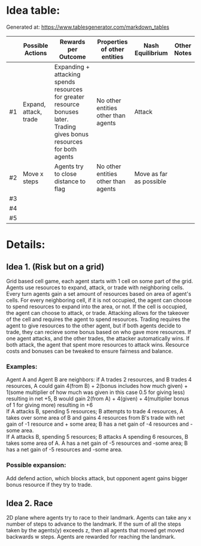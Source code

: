 # Idea table:

Generated at: https://www.tablesgenerator.com/markdown_tables

|  | Possible Actions | Rewards per Outcome | Properties of other entities | Nash Equilibrium | Other Notes |
|----|-----------------------|--------------------------------------------------------------------------------------------------------------------------|-------------------------------------|-------------------------|-------------|
| #1 | Expand, attack, trade | Expanding + attacking spends resources for greater resource bonuses later. Trading gives bonus resources for both agents | No other entities other than agents | Attack |  |
| #2 | Move x steps | Agents try to close distance to flag | No other entities other than agents | Move as far as possible |  |
| #3 |  |  |  |  |  |
| #4 |  |  |  |  |  |
| #5 |  |  |  |  |  |

# Details:
## Idea 1. (Risk but on a grid)
Grid based cell game, each agent starts with 1 cell on some part of the grid. Agents use resources to expand, attack, or trade with neighboring cells. Every turn agents gain a set amount of resources based on area of agent's cells. For every neighboring cell, if it is not occupied, the agent can choose to spend resources to expand into the area, or not. If the cell is occupied, the agent can choose to attack, or trade. Attacking allows for the takeover of the cell and requires the agent to spend resources. Trading requires the agent to give resources to the other agent, but if both agents decide to trade, they can recieve some bonus based on who gave more resources. If one agent attacks, and the other trades, the attacker automatically wins. If both attack, the agent that spent more resources to attack wins. Resource costs and bonuses can be tweaked to ensure fairness and balance.
### Examples: 
Agent A and Agent B are neighbors: if A trades 2 resources, and B trades 4 resources, A could gain 4(from B) + 2(bonus includes how much given) + 1(some multiplier of how much was given in this case 0.5 for giving less) resulting in net +5, B would gain 2(from A) + 4(given) + 4(multiplier bonus of 1 for giving more) resulting in +6 \
If A attacks B, spending 5 resources; B attempts to trade 4 resources, A takes over some area of B and gains 4 resources from B's trade with net gain of -1 resource and + some area; B has a net gain of -4 resources and -some area. \
If A attacks B, spending 5 resources; B attacks A spending 6 resources, B takes some area of A. A has a net gain of -5 resources and -some area; B has a net gain of -5 resources and -some area.

### Possible expansion:
Add defend action, which blocks attack, but opponent agent gains bigger bonus resource if they try to trade. 

## Idea 2. Race
2D plane where agents try to race to their landmark. Agents can take any x number of steps to advance to the landmark. If the sum of all the steps taken by the agents(y) exceeds z, then all agents that moved get moved backwards w steps. Agents are rewarded for reaching the landmark. 
